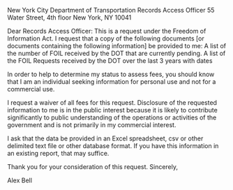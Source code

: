 New York City Department of Transportation
Records Access Officer
55 Water Street, 4th floor
New York, NY 10041

Dear Records Access Officer:
This is a request under the Freedom of Information Act.
I request that a copy of the following documents [or documents containing the following information] be provided to me:
A list of the number of FOIL received by the DOT that are currently pending.
A list of the FOIL Requests received by the DOT over the last 3 years with dates

In order to help to determine my status to assess fees, you should know that I am an individual seeking information for personal use and not for a commercial use.

I request a waiver of all fees for this request. Disclosure of the requested information to me is in the public interest because it is likely to contribute significantly to public understanding of the operations or activities of the government and is not primarily in my commercial interest. 

I ask that the data be provided in an Excel spreadsheet, csv or other delimited text file or other database format. If you have this information in an existing report, that may suffice.

Thank you for your consideration of this request.
Sincerely,
 
Alex Bell
